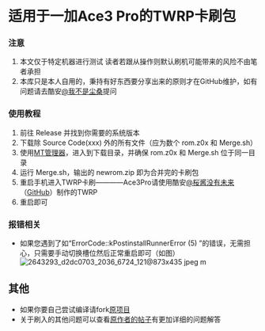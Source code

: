 # 适用于一加Ace3 Pro的TWRP卡刷包



### 注意

 1. 本文仅于特定机器进行测试 读者若跟从操作则默认刷机可能带来的风险不由笔者承担
 2. 本库只是本人自用的，秉持有好东西要分享出来的原则才在GitHub维护，如有问题请去酷安[@我不是尘桑](https://www.coolapk.com/u/21508887)提问

### 使用教程

1. 前往 Release 并找到你需要的系统版本
2. 下载除 Source Code(xxx) 外的所有文件（应为数个 rom.z0x 和 Merge.sh）
3. 使用[MT管理器](https://mt2.cn/download/)，进入到下载目录，并确保 rom.z0x 和 Merge.sh 位于同一目录
4. 运行 Merge.sh，输出的 newrom.zip 即为合并完的卡刷包
5. 重启手机进入TWRP卡刷————Ace3Pro请使用酷安[@桜酱没有未来](https://www.coolapk.com/u/2643293)（[GitHub](https://github.com/SakuraKyuo)）制作的TWRP
6. 重启即可

### 报错相关
- 如果您遇到了如“ErrorCode::kPostinstallRunnerError (5) ”的错误，无需担心，只需要手动切换槽位然后正常重启即可（如图）![2643293_d2dc0703_2036_6724_121@873x435 jpeg m](https://github.com/user-attachments/assets/b37d1311-2d7b-44ea-9465-6787bd3c756f)


## 其他

- 如果你要自己尝试编译请fork[原项目](https://github.com/SakuraKyuo/Payload_Repack_Tool)
- 关于刷入的其他问题可以查看[原作者的帖子](https://www.coolapk.com/feed/61424858?shareKey=YjdhM2U3N2U0MDFjNjc2YTdlNDA~&shareUid=21508887&shareFrom=com.coolapk.market_15.0.0-beta3)有更加详细的问题解答
